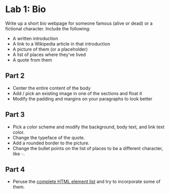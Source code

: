 # Lab 1: Bio

Write up a short bio webpage for someone famous (alive or dead) or a fictional character.
Include the following:

* A written introduction
* A link to a Wikipedia article in that introduction
* A picture of them (or a placeholder)
* A list of places where they've lived
* A quote from them

## Part 2

* Center the entire content of the body
* Add / pick an existing image in one of the sections and float it
* Modify the padding and margins on your paragraphs to look better


## Part 3


*   Pick a color scheme and modify the background, body text, and link text color.
*   Change the typeface of the quote.
*   Add a rounded border to the picture.
*   Change the bullet points on the list of places to be a different character, like `☞`.

## Part 4

* Peruse the [complete HTML element list](https://developer.mozilla.org/en-US/docs/Web/HTML/Element) and try to incorporate some of them.
